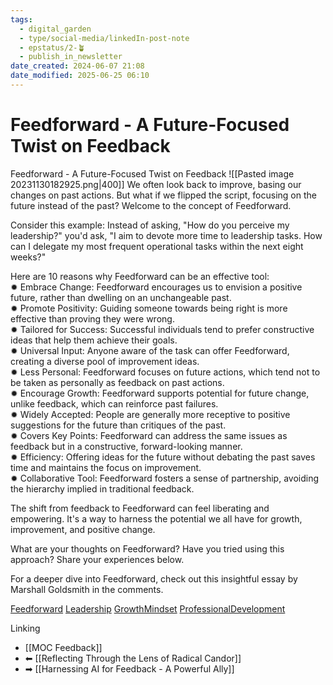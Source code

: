 ```yaml
---
tags:
  - digital_garden
  - type/social-media/linkedIn-post-note
  - epstatus/2-🪴
  - publish_in_newsletter
date_created: 2024-06-07 21:08
date_modified: 2025-06-25 06:10
---
```

# Feedforward - A Future-Focused Twist on Feedback

 Feedforward - A Future-Focused Twist on Feedback
![[Pasted image 20231130182925.png|400]]
We often look back to improve, basing our changes on past actions. But what if we flipped the script, focusing on the future instead of the past? Welcome to the concept of Feedforward.  
  
Consider this example: Instead of asking, "How do you perceive my leadership?" you'd ask, "I aim to devote more time to leadership tasks. How can I delegate my most frequent operational tasks within the next eight weeks?"  
  
Here are 10 reasons why Feedforward can be an effective tool:  
✹ Embrace Change: Feedforward encourages us to envision a positive future, rather than dwelling on an unchangeable past.  
✹ Promote Positivity: Guiding someone towards being right is more effective than proving they were wrong.  
✹ Tailored for Success: Successful individuals tend to prefer constructive ideas that help them achieve their goals.  
✹ Universal Input: Anyone aware of the task can offer Feedforward, creating a diverse pool of improvement ideas.  
✹ Less Personal: Feedforward focuses on future actions, which tend not to be taken as personally as feedback on past actions.  
✹ Encourage Growth: Feedforward supports potential for future change, unlike feedback, which can reinforce past failures.  
✹ Widely Accepted: People are generally more receptive to positive suggestions for the future than critiques of the past.  
✹ Covers Key Points: Feedforward can address the same issues as feedback but in a constructive, forward-looking manner.  
✹ Efficiency: Offering ideas for the future without debating the past saves time and maintains the focus on improvement.  
✹ Collaborative Tool: Feedforward fosters a sense of partnership, avoiding the hierarchy implied in traditional feedback.  
  
The shift from feedback to Feedforward can feel liberating and empowering. It's a way to harness the potential we all have for growth, improvement, and positive change.  
  
What are your thoughts on Feedforward? Have you tried using this approach? Share your experiences below.  
  
For a deeper dive into Feedforward, check out this insightful essay by Marshall Goldsmith in the comments.  
  
[Feedforward](https://www.linkedin.com/feed/hashtag/?keywords=feedforward&highlightedUpdateUrns=urn%3Ali%3Aactivity%3A7136036164599214080) [Leadership](https://www.linkedin.com/feed/hashtag/?keywords=leadership&highlightedUpdateUrns=urn%3Ali%3Aactivity%3A7136036164599214080) [GrowthMindset](https://www.linkedin.com/feed/hashtag/?keywords=growthmindset&highlightedUpdateUrns=urn%3Ali%3Aactivity%3A7136036164599214080) [ProfessionalDevelopment](https://www.linkedin.com/feed/hashtag/?keywords=professionaldevelopment&highlightedUpdateUrns=urn%3Ali%3Aactivity%3A7136036164599214080)

 Linking
+ [[MOC Feedback]]
+ ⬅ [[Reflecting Through the Lens of Radical Candor]]
+ ➡ [[Harnessing AI for Feedback - A Powerful Ally]]

